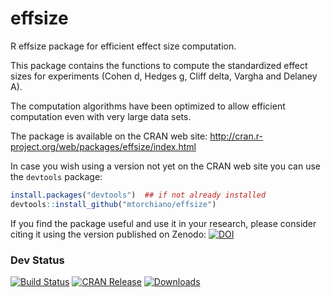 # effsize
R effsize package for efficient effect size computation.

This package contains the functions to compute the standardized 
effect sizes for experiments 
(Cohen d, Hedges g, Cliff delta, Vargha and Delaney A). 

The computation algorithms have been optimized to allow efficient 
computation even with very large data sets.

The package is available on the CRAN web site: 
http://cran.r-project.org/web/packages/effsize/index.html

In case you wish using a version not yet on the CRAN web site you can use the `devtools` package:

```r
install.packages("devtools")  ## if not already installed
devtools::install_github("mtorchiano/effsize")
```

If you find the package useful and use it in your research, please consider citing it using the version published on Zenodo:
[![DOI](https://zenodo.org/badge/DOI/10.5281/zenodo.196082.svg)](https://doi.org/10.5281/zenodo.196082)


### Dev Status

[![Build Status](https://travis-ci.org/mtorchiano/effsize.svg?branch=master)](https://travis-ci.org/mtorchiano/effsize)
[![CRAN Release](http://www.r-pkg.org/badges/version-last-release/effsize)](http://cran.r-project.org/web/packages/effsize)
[![Downloads](http://cranlogs.r-pkg.org/badges/last-month/effsize)](https://cranlogs.r-pkg.org)
